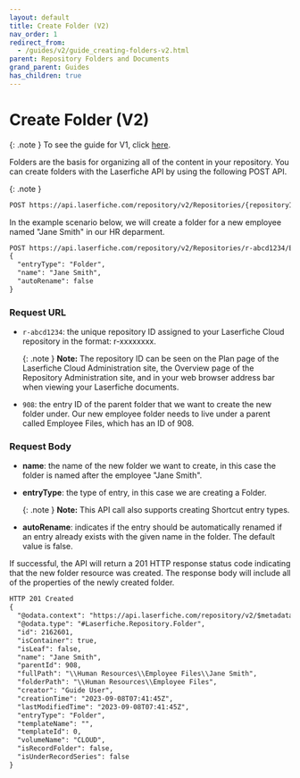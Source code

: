 ```yaml
---
layout: default
title: Create Folder (V2)
nav_order: 1
redirect_from:
  - /guides/v2/guide_creating-folders-v2.html
parent: Repository Folders and Documents
grand_parent: Guides
has_children: true
---
```


<!--© 2024 Laserfiche.
See LICENSE-DOCUMENTATION and LICENSE-CODE in the project root for license information.-->

# Create Folder (V2)

{: .note }
To see the guide for V1, click [here](../guide_creating-folders/).

Folders are the basis for organizing all of the content in your repository. You can create folders with the Laserfiche API by using the following POST API.

{: .note }

```xml
POST https://api.laserfiche.com/repository/v2/Repositories/{repositoryId}/Entries/{entryId}/Folder/Children
```

In the example scenario below, we will create a folder for a new employee named "Jane Smith" in our HR deparment.

```xml
POST https://api.laserfiche.com/repository/v2/Repositories/r-abcd1234/Entries/908/Folder/Children
{
  "entryType": "Folder",
  "name": "Jane Smith",
  "autoRename": false
}
```

### Request URL

- `r-abcd1234`: the unique repository ID assigned to your Laserfiche Cloud repository in the format: r-xxxxxxxx.

  {: .note }
  **Note:** The repository ID can be seen on the Plan page of the Laserfiche Cloud Administration site, the Overview page of the Repository Administration site, and in your web browser address bar when viewing your Laserfiche documents.

- `908`: the entry ID of the parent folder that we want to create the new folder under. Our new employee folder needs to live under a parent called Employee Files, which has an ID of 908.

### Request Body

- **name**: the name of the new folder we want to create, in this case the folder is named after the employee "Jane Smith".
- **entryType**: the type of entry, in this case we are creating a Folder.

  {: .note }
  **Note:** This API call also supports creating Shortcut entry types.

- **autoRename**: indicates if the entry should be automatically renamed if an entry already exists with the given name in the folder. The default value is false.

If successful, the API will return a 201 HTTP response status code indicating that the new folder resource was created. The response body will include all of the properties of the newly created folder.

```xml
HTTP 201 Created
{
  "@odata.context": "https://api.laserfiche.com/repository/v2/$metadata#Collection(Laserfiche.Repository.Entry)",
  "@odata.type": "#Laserfiche.Repository.Folder",
  "id": 2162601,
  "isContainer": true,
  "isLeaf": false,
  "name": "Jane Smith",
  "parentId": 908,
  "fullPath": "\\Human Resources\\Employee Files\\Jane Smith",
  "folderPath": "\\Human Resources\\Employee Files",
  "creator": "Guide User",
  "creationTime": "2023-09-08T07:41:45Z",
  "lastModifiedTime": "2023-09-08T07:41:45Z",
  "entryType": "Folder",
  "templateName": "",
  "templateId": 0,
  "volumeName": "CLOUD",
  "isRecordFolder": false,
  "isUnderRecordSeries": false
}
```
